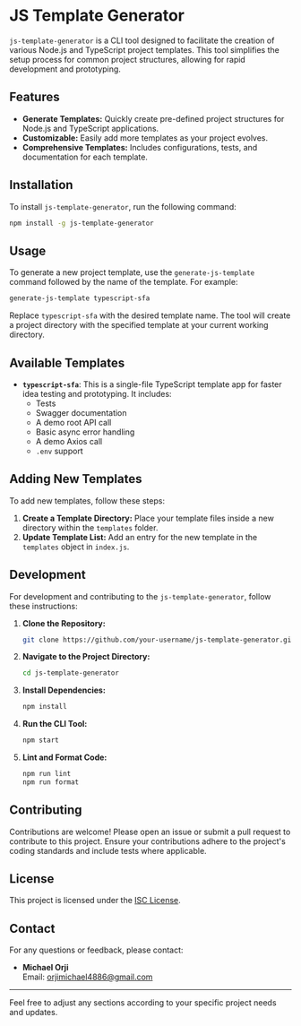 # JS Template Generator

`js-template-generator` is a CLI tool designed to facilitate the creation of various Node.js and TypeScript project templates. This tool simplifies the setup process for common project structures, allowing for rapid development and prototyping.

## Features

- **Generate Templates:** Quickly create pre-defined project structures for Node.js and TypeScript applications.
- **Customizable:** Easily add more templates as your project evolves.
- **Comprehensive Templates:** Includes configurations, tests, and documentation for each template.

## Installation

To install `js-template-generator`, run the following command:

```bash
npm install -g js-template-generator
```

## Usage

To generate a new project template, use the `generate-js-template` command followed by the name of the template. For example:

```bash
generate-js-template typescript-sfa
```

Replace `typescript-sfa` with the desired template name. The tool will create a project directory with the specified template at your current working directory.

## Available Templates

- **`typescript-sfa`**: This is a single-file TypeScript template app for faster idea testing and prototyping. It includes:
  - Tests
  - Swagger documentation
  - A demo root API call
  - Basic async error handling
  - A demo Axios call
  - `.env` support

## Adding New Templates

To add new templates, follow these steps:

1. **Create a Template Directory:** Place your template files inside a new directory within the `templates` folder.
2. **Update Template List:** Add an entry for the new template in the `templates` object in `index.js`.

## Development

For development and contributing to the `js-template-generator`, follow these instructions:

1. **Clone the Repository:**

   ```bash
   git clone https://github.com/your-username/js-template-generator.git
   ```

2. **Navigate to the Project Directory:**

   ```bash
   cd js-template-generator
   ```

3. **Install Dependencies:**

   ```bash
   npm install
   ```

4. **Run the CLI Tool:**

   ```bash
   npm start
   ```

5. **Lint and Format Code:**

   ```bash
   npm run lint
   npm run format
   ```

## Contributing

Contributions are welcome! Please open an issue or submit a pull request to contribute to this project. Ensure your contributions adhere to the project's coding standards and include tests where applicable.

## License

This project is licensed under the [ISC License](LICENSE).

## Contact

For any questions or feedback, please contact:

- **Michael Orji**  
  Email: [orjimichael4886@gmail.com](mailto:orjimichael4886@gmail.com)

---

Feel free to adjust any sections according to your specific project needs and updates.